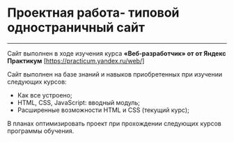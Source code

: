 # Проектная работа- типовой одностраничный сайт

___
Сайт выполнен в ходе изучения курса **«Веб‑разработчик» от от Яндекс Практикум**
[https://practicum.yandex.ru/web/]

Сайт выполнен  на базе знаний и навыков приобретенных при изучении следующих курсов:
 * Как все устроено;
 * HTML, CSS, JavaScript: вводный модуль;
 * Расширенные возможности HTML и CSS (текущий курс);

В планах оптимизировать проект при прохождении следующих курсов программы обучения.
